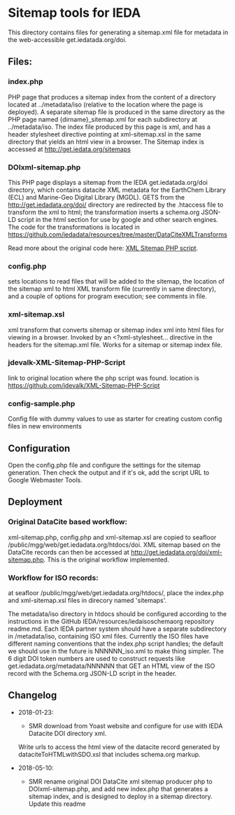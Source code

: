 # Sitemap tools for IEDA

This directory contains files for generating a sitemap.xml file for metadata in the web-accessible get.iedatada.org/doi.

## Files:

### index.php
PHP page that produces a sitemap index from the content of a directory located at ../metadata/iso (relative to the location where the page is deployed). A separate sitemap file is produced in the same directory as the PHP page named {dirname}_sitemap.xml for each subdirectory at ../metadata/iso.  The index file produced by this page is xml, and has a header stylesheet directive pointing at xml-sitemap.xsl in the same directory that yields an html view in a browser.  The Sitemap index is accessed at http://get.iedata.org/sitemaps

### DOIxml-sitemap.php
This PHP page displays a sitemap from the IEDA get.iedatada.org/doi directory, which contains datacite XML metadata  for the EarthChem Library (ECL) and Marine-Geo Digital Library (MGDL).  GETS from the http://get.iedadata.org/doi/ directory are redirected by the .htaccess file to transform the xml to html; the transformation inserts a schema.org JSON-LD script in the html <head> section for use by google and other search engines.  The code for the transformations is located in https://github.com/iedadata/resources/tree/master/DataCiteXMLTransforms

Read more about the original code here: [XML Sitemap PHP script](http://yoast.com/xml-sitemap-php-script/).

### config.php
sets locations to read files that will be added to the sitemap, the location of the sitemap xml to html XML transform file (currently in same directory), and a couple of options for program execution; see comments in file.

### xml-sitemap.xsl
xml transform that converts sitemap or sitemap index xml into html files for viewing in a browser.  Invoked by an <?xml-stylesheet... directive in the headers for the sitemap.xml file.  Works for a sitemap or sitemap index file.

### jdevalk-XML-Sitemap-PHP-Script
link to original location where the php script was found. location is https://github.com/jdevalk/XML-Sitemap-PHP-Script

### config-sample.php
Config file with dummy values to use as starter for creating custom config files in new environments

## Configuration

Open the config.php file and configure the settings for the sitemap generation. 
Then check the output and if it's ok, add the script URL to Google Webmaster Tools.

## Deployment

### Original DataCite based workflow:

xml-sitemap.php, config.php and xml-sitemap.xsl are copied to seafloor /public/mgg/web/get.iedadata.org/htdocs/doi. 
XML sitemap based on the DataCite records can then be accessed at http://get.iedadata.org/doi/xml-sitemap.php. This is the original workflow implemented.

### Workflow for ISO records:

at seafloor /public/mgg/web/get.iedadata.org/htdocs/,  place the index.php and xml-sitemap.xsl files in direcory named 'sitemaps'.  

The metadata/iso directory in htdocs should be configured according to the instructions in the GitHub IEDA/resources/iedaisoschemaorg repository readme.md. Each IEDA partner system should have a separate subdirectory in /metadata/iso, containing ISO xml files. Currently the ISO files have different naming conventions that the index.php script handles; the default we should use in the future is NNNNNN_iso.xml to make thing simpler.  The 6 digit DOI token numbers are used to construct requests like get.iedadata.org/metadata/NNNNNN that GET an HTML view of the ISO record with the Schema.org JSON-LD script in the header.


## Changelog

* 2018-01-23:
    * SMR download from Yoast website and configure for use with IEDA Datacite DOI directory xml. 
	
	Write urls to access the html view of the datacite record generated by dataciteToHTMLwithSDO.xsl that includes schema.org markup. 
    
* 2018-05-10: 
    * SMR rename original DOI DataCite xml sitemap producer php to DOIxml-sitemap.php, and add new index.php that generates a sitemap index, and is designed to deploy in a sitemap directory. Update this readme

